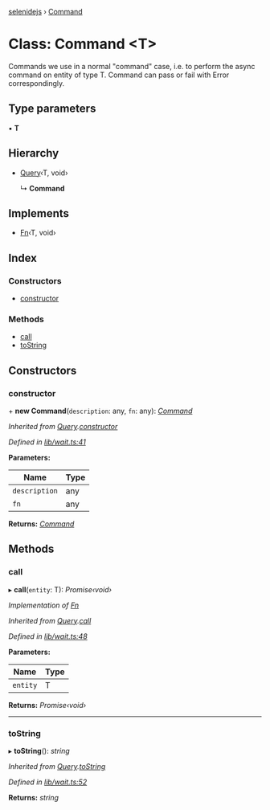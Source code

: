[selenidejs](../README.md) › [Command](command.md)

# Class: Command <**T**>

Commands we use in a normal "command" case, i.e. to perform the async command on entity of type T.
Command can pass or fail with Error correspondingly.

## Type parameters

▪ **T**

## Hierarchy

* [Query](query.md)‹T, void›

  ↳ **Command**

## Implements

* [Fn](../interfaces/fn.md)‹T, void›

## Index

### Constructors

* [constructor](command.md#constructor)

### Methods

* [call](command.md#call)
* [toString](command.md#tostring)

## Constructors

###  constructor

\+ **new Command**(`description`: any, `fn`: any): *[Command](command.md)*

*Inherited from [Query](query.md).[constructor](query.md#constructor)*

*Defined in [lib/wait.ts:41](https://github.com/knowledgeexpert/selenidejs/blob/master/lib/wait.ts#L41)*

**Parameters:**

Name | Type |
------ | ------ |
`description` | any |
`fn` | any |

**Returns:** *[Command](command.md)*

## Methods

###  call

▸ **call**(`entity`: T): *Promise‹void›*

*Implementation of [Fn](../interfaces/fn.md)*

*Inherited from [Query](query.md).[call](query.md#call)*

*Defined in [lib/wait.ts:48](https://github.com/knowledgeexpert/selenidejs/blob/master/lib/wait.ts#L48)*

**Parameters:**

Name | Type |
------ | ------ |
`entity` | T |

**Returns:** *Promise‹void›*

___

###  toString

▸ **toString**(): *string*

*Inherited from [Query](query.md).[toString](query.md#tostring)*

*Defined in [lib/wait.ts:52](https://github.com/knowledgeexpert/selenidejs/blob/master/lib/wait.ts#L52)*

**Returns:** *string*
